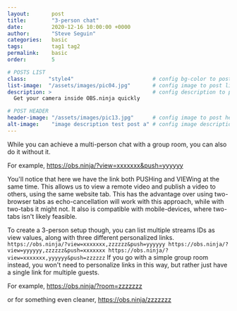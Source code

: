```yaml
---
layout:       post
title:        "3-person chat"
date:         2020-12-16 10:00:00 +0000
author:       "Steve Seguin"
categories:   basic
tags:         tag1 tag2
permalink:    basic
order:        5

# POSTS LIST
class:       "style4"                         # config bg-color to post list card (1..6)
list-image:  "/assets/images/pic04.jpg"       # config image to post list card (1..6)
description: >                                # config description to post list card
  Get your camera inside OBS.ninja quickly

# POST HEADER
header-image: "/assets/images/pic13.jpg"      # config image to post header
alt-image:    "image description test post a" # config image description to alt att.
---
```


While you can achieve a multi-person chat with a group room, you can also do it without it.

For example, https://obs.ninja/?view=xxxxxxx&push=yyyyyy

You'll notice that here we have the link both PUSHing and VIEWing at the same time. This allows us to view a remote video and publish a video to others, using the same website tab. This has the advantage over using two-browser tabs as echo-cancellation will work with this approach, while with two-tabs it might not. It also is compatible with mobile-devices, where two-tabs isn't likely feasible.

To create a 3-person setup though, you can list multiple streams IDs as view values, along with three different personalized links.
`
https://obs.ninja/?view=xxxxxxx,zzzzzz&push=yyyyyy
https://obs.ninja/?view=yyyyyy,zzzzzz&push=xxxxxxx
https://obs.ninja/?view=xxxxxxx,yyyyyy&push=zzzzzz
`
If you go with a simple group room instead, you won't need to personalize links in this way, but rather just have a single link for multiple guests.

For example, https://obs.ninja/?room=zzzzzzz

or for something even cleaner, https://obs.ninja/zzzzzzz
